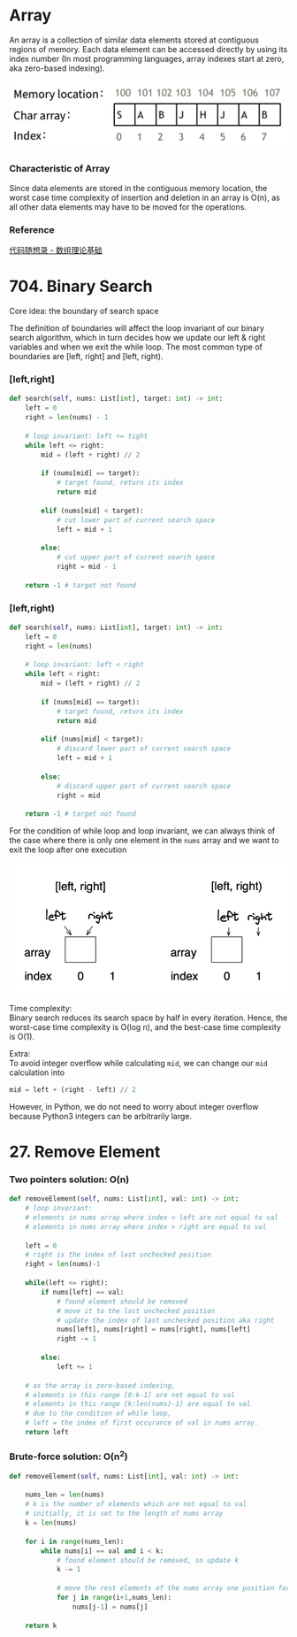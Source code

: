 # Array
An array is a collection of similar data elements stored at contiguous regions of memory. Each data element can be accessed directly by using its index number (In most programming languages, array indexes start at zero, aka zero-based indexing).

![array](./images/array.png)

### Characteristic of Array
Since data elements are stored in the contiguous memory location, the worst case time complexity of insertion and deletion in an array is O(n), as all other data elements may have to be moved for the operations.

### Reference
[代码随想录 - 数组理论基础](https://programmercarl.com/数组理论基础.html#数组理论基础)

# 704. Binary Search
Core idea: the boundary of search space

The definition of boundaries will affect the loop invariant of our binary search algorithm, which in turn decides how we update our left & right variables and when we exit the while loop. The most common type of boundaries are [left, right] and [left, right). 

### [left,right] 
```PYTHON
def search(self, nums: List[int], target: int) -> int:
    left = 0
    right = len(nums) - 1

    # loop invariant: left <= tight
    while left <= right:
        mid = (left + right) // 2 

        if (nums[mid] == target):
            # target found, return its index
            return mid 

        elif (nums[mid] < target):
            # cut lower part of current search space
            left = mid + 1  

        else:
            # cut upper part of current search space
            right = mid - 1
    
    return -1 # target not found
```

### [left,right)
```PYTHON
def search(self, nums: List[int], target: int) -> int:
    left = 0
    right = len(nums)

    # loop invariant: left < right
    while left < right:
        mid = (left + right) // 2

        if (nums[mid] == target):
            # target found, return its index
            return mid 

        elif (nums[mid] < target):
            # discard lower part of current search space
            left = mid + 1  

        else:
            # discard upper part of current search space
            right = mid 
    
    return -1 # target not found
```
For the condition of while loop and loop invariant, we can always think of the case where there is only one element in the `nums` array and we want to exit the loop after one execution

![](./images/20230201160735.png)  

Time complexity: \
Binary search reduces its search space by half in every iteration. Hence, the worst-case time complexity is O(log n), and the best-case time complexity is O(1).

Extra:\
To avoid integer overflow while calculating `mid`, we can change our `mid` calculation into 
```PYTHON
mid = left + (right - left) // 2
```
However, in Python, we do not need to worry about integer overflow because Python3 integers can be arbitrarily large.

# 27. Remove Element

### Two pointers solution: O(n)
```PYTHON
def removeElement(self, nums: List[int], val: int) -> int:
    # loop invariant: 
    # elements in nums array where index < left are not equal to val
    # elements in nums array where index > right are equal to val

    left = 0
    # right is the index of last unchecked position
    right = len(nums)-1

    while(left <= right):
        if nums[left] == val:
            # found element should be removed
            # move it to the last unchecked position
            # update the index of last unchecked position aka right
            nums[left], nums[right] = nums[right], nums[left]
            right -= 1 

        else:
            left += 1
    
    # as the array is zero-based indexing, 
    # elements in this range [0:k-1] are not equal to val
    # elements in this range [k:len(nums)-1] are equal to val
    # due to the condition of while loop, 
    # left = the index of first occurance of val in nums array.
    return left 
```

### Brute-force solution: O(n<sup>2</sup>)
```PYTHON
def removeElement(self, nums: List[int], val: int) -> int:

    nums_len = len(nums)
    # k is the number of elements which are not equal to val
    # initially, it is set to the length of nums array
    k = len(nums)

    for i in range(nums_len):
        while nums[i] == val and i < k:
            # found element should be removed, so update k
            k -= 1

            # move the rest elements of the nums array one position forward
            for j in range(i+1,nums_len):
                nums[j-1] = nums[j]

    return k
```
